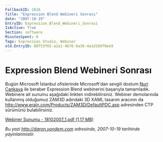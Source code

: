 ```yaml
---
FallbackID: 1816
Title: "Expression Blend Webineri Sonrası"
date: "2007-10-19"
EntryID: Expression_Blend_Webineri_Sonrasi
IsActive: True
Section: software
MinutesSpent: 0
Tags: Expression Studio, Webiner
old.EntryID: 88f53f65-a2a1-4b76-9a39-4a1d169f0ee9
---
```

# Expression Blend Webineri Sonrası
Bugün Microsoft İstanbul ofislerinde Microsoft'dan sevgili dostum [Nuri
Çankaya](http://www.nuricankaya.com) ile beraber Expression Blend
webinerini başarıyla tamamladık. Webinere ait sunumu aşağıdaki linkten
indirebilirsiniz. Webiner demolarında kullanmış olduğumuz ZAM3D adındaki
3D XAML tasarım aracının da
<http://www.erain.com/Products/ZAM3D/DefaultPDC.asp> adresinden CTP
sürümünü bulabilirsiniz.

[Webiner Sunumu - 18102007\_1.pdf (1,17
MB)](media/Expression_Blend_Webineri_Sonrasi/18102007_1.pdf)



*Bu yazi http://daron.yondem.com adresinde, 2007-10-19 tarihinde yayinlanmistir.*
